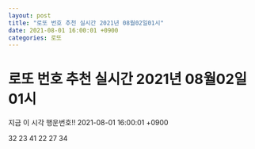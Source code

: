 ```yaml
---
layout: post
title: "로또 번호 추천 실시간 2021년 08월02일01시"
date: 2021-08-01 16:00:01 +0900
categories: 로또
---
```


# 로또 번호 추천 실시간 2021년 08월02일01시

지금 이 시각 행운번호!! 2021-08-01 16:00:01 +0900

 32  23  41  22  27  34 

